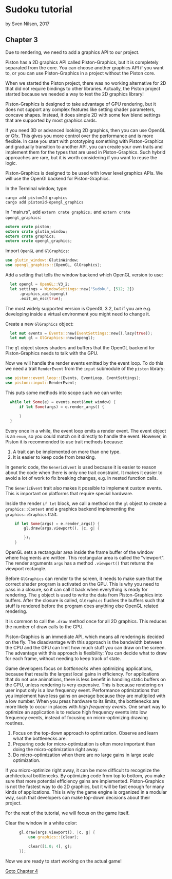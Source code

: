# Sudoku tutorial
by Sven Nilsen, 2017

## Chapter 3

Due to rendering, we need to add a graphics API to our project.

Piston has a 2D graphics API called Piston-Graphics,
but it is completely separated from the core.
You can choose another graphics API if you want to,
or you can use Piston-Graphics in a project without the Piston core.

When we started the Piston project, there was no working alternative for 2D
that did not require bindings to other libraries.
Actually, the Piston project started because we needed a way to test the 2D graphics library!

Piston-Graphics is designed to take advantage of GPU rendering,
but it does not support any complex features like setting shader parameters,
concave shapes. Instead, it does simple 2D with some few blend settings
that are supported by most graphics cards.

If you need 3D or advanced looking 2D graphics, then you can use OpenGL
or Gfx. This gives you more control over the performance and is more flexible.
In case you start with prototyping something with Piston-Graphics and gradually
transition to another API,
you can create your own traits and implement them for the types that are
used in Piston-Graphics. Such hybrid approaches are rare, but it is worth
considering if you want to reuse the logic.

Piston-Graphics is designed to be used with lower level graphics APIs.
We will use the OpenGl backend for Piston-Graphics.

In the Terminal window, type:

```
cargo add piston2d-graphics
cargo add piston2d-opengl_graphics
```

In "main.rs", add `extern crate graphics;` and `extern crate opengl_graphics`:

```rust
extern crate piston;
extern crate glutin_window;
extern crate graphics;
extern crate opengl_graphics;
```

Import `OpenGL` and `GlGraphics`:

```rust
use glutin_window::GlutinWindow;
use opengl_graphics::{OpenGL, GlGraphics};
```

Add a setting that tells the window backend which OpenGL version to use:

```rust
  let opengl = OpenGL::V3_2;
  let settings = WindowSettings::new("Sudoku", [512; 2])
      .graphics_api(opengl)
      .exit_on_esc(true);
```

The most widely supported version is OpenGL 3.2,
but if you are e.g. developing inside a virtual environment you might
need to change it.

Create a new `GlGraphics` object:

```rust
  let mut events = Events::new(EventSettings::new().lazy(true));
  let mut gl = GlGraphics::new(opengl);
```

The `gl` object stores shaders and buffers that the OpenGL backend for Piston-Graphics needs to talk with the GPU.

Now we will handle the render events emitted by the event loop.
To do this we need a trait `RenderEvent` from the `input` submodule of
the `piston` library:

```rust
use piston::event_loop::{Events, EventLoop, EventSettings};
use piston::input::RenderEvent;
```

This puts some methods into scope such we can write:

```rust
  while let Some(e) = events.next(&mut window) {
      if let Some(args) = e.render_args() {

      }
  }
```

Every once in a while, the event loop emits a render event.
The event object is an `enum`, so you could match on it directly to
handle the event. However, in Piston it is recommended to use trait methods
because:

1. A trait can be implemented on more than one type.
2. It is easier to keep code from breaking.

In generic code, the `GenericEvent` is used because it is easier to
reason about the code when there is only one trait constraint.
It makes it easier to avoid a lot of work to fix breaking changes, e.g. in nested function calls.

The `GenericEvent` trait also makes it possible to implement custom
events. This is important on platforms that require special hardware.

Inside the render `if let` block, we call a method on the `gl` object
to create a `graphics::Context` and a graphics backend implementing
the `graphics::Graphics` trait.

```rust
    if let Some(args) = e.render_args() {
        gl.draw(args.viewport(), |c, g| {

        });
    }
```

OpenGL sets a rectangular area inside the frame buffer of the window
where fragments are written.
This rectangular area is called the "viewport".
The render arguments `args` has a method `.viewport()` that returns the viewport rectangle.

Before `GlGraphics` can render to the screen, it needs to make sure that
the correct shader program is activated on the GPU.
This is why you need to pass in a closure, so it can call it back when
everything is ready for rendering.
The `g` object is used to write the data from Piston-Graphics into buffers.
After the closure is called, `GlGraphics` flushes the buffers such that
stuff is rendered before the program does anything else OpenGL related rendering.

It is common to call the `.draw` method once for all 2D graphics.
This reduces the number of draw calls to the GPU.

Piston-Graphics is an immediate API, which means all rendering is decided
on the fly. The disadvantage with this approach is the bandwidth
between the CPU and the GPU can limit how much stuff you can draw on the screen.
The advantage with this approach is flexibility:
You can decide what to draw for each frame, without needing to keep track of state.

Game developers focus on *bottlenecks* when optimizing applications,
because that results the largest local gains in efficiency.
For applications that do not use animations, there is less benefit in
handling static buffers on the GPU, unless rendering is very expensive.
This is because rendering on user input only is a low frequency event.
Performance optimizations that you implement have less gains on average because they are multiplied with a low number.
When you press hardware to its limits, the bottlenecks are more likely to occur
in places with *high frequency events*.
One smart way to optimize an application is to reduce high frequency events into low frequency events,
instead of focusing on micro-optimizing drawing routines.

1. Focus on the top-down approach to optimization. Observe and learn
what the bottlenecks are.
2. Preparing code for micro-optimization is often more important than
doing the micro-optimization right away.
3. Do micro-optimization when there are no large gains in large scale optimization.

If you micro-optimize right away,
it can be more difficult to recognize the architectural bottlenecks.
By optimizing code from top to bottom, you make sure that more potential efficiency gains are implemented.
Piston-Graphics is not the fastest way to do 2D graphics,
but it will be fast enough for many kinds of applications.
This is why the game engine is organized in a modular way,
such that developers can make top-down decisions about their project.

For the rest of the tutorial, we will focus on the game itself.

Clear the window in a white color:

```rust
      gl.draw(args.viewport(), |c, g| {
          use graphics::{clear};

          clear([1.0; 4], g);
      });
```

Now we are ready to start working on the actual game!

[Goto Chapter 4](chp-04.md)
